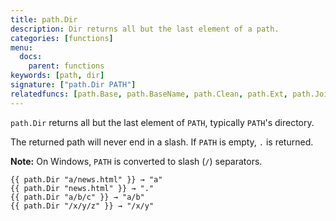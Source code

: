 ```yaml
---
title: path.Dir
description: Dir returns all but the last element of a path.
categories: [functions]
menu:
  docs:
    parent: functions
keywords: [path, dir]
signature: ["path.Dir PATH"]
relatedfuncs: [path.Base, path.BaseName, path.Clean, path.Ext, path.Join, path.Split]
---
```


`path.Dir` returns all but the last element of `PATH`, typically `PATH`'s directory.

The returned path will never end in a slash.
If `PATH` is empty, `.` is returned.

**Note:** On Windows, `PATH` is converted to slash (`/`) separators.

```go-html-template
{{ path.Dir "a/news.html" }} → "a"
{{ path.Dir "news.html" }} → "."
{{ path.Dir "a/b/c" }} → "a/b"
{{ path.Dir "/x/y/z" }} → "/x/y"
```
